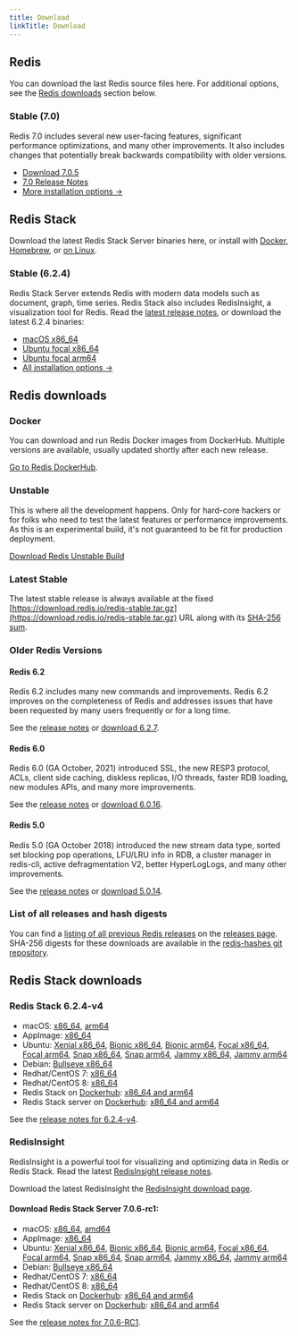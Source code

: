 ```yaml
---
title: Download
linkTitle: Download
---
```

<div class="download-cards">
<div id="download-redis">

## Redis

You can download the last Redis source files here. For additional options, see the [Redis downloads](#redis-downloads) section below.

### Stable (7.0)

Redis 7.0 includes several new user-facing features, significant performance optimizations, and many other improvements. It also includes changes that potentially break backwards compatibility with older versions.

* [Download 7.0.5](https://github.com/redis/redis/archive/7.0.5.tar.gz)
* [7.0 Release Notes](https://raw.githubusercontent.com/redis/redis/7.0/00-RELEASENOTES)
* [More installation options ->](#redis-downloads)

</div>

<div id="download-redis-stack">

## Redis Stack

Download the latest Redis Stack Server binaries here, or install with [Docker](/docs/stack/get-started/install/docker), [Homebrew](/docs/stack/get-started/install/mac-os), or [on Linux](/docs/stack/get-started/install/linux).

### Stable (6.2.4)

Redis Stack Server extends Redis with modern data models such as document, graph, time series. Redis Stack also includes RedisInsight, a visualization tool for Redis. Read the [latest release notes](https://github.com/redis-stack/redis-stack/releases/tag/v6.2.4-v1), or download the latest 6.2.4 binaries:

* [macOS x86_64](https://packages.redis.io/redis-stack/redis-stack-server-6.2.4-v4.catalina.x86_64.zip)
* [Ubuntu focal x86_64](https://packages.redis.io/redis-stack/redis-stack-server-6.2.4-v4.focal.x86_64.tar.gz)
* [Ubuntu focal arm64](https://packages.redis.io/redis-stack/redis-stack-server-6.2.4-v4.focal.arm64.tar.gz)
* [All installation options ->](#redis-stack-downloads)
</div>
</div>

<div id="download-details">

## Redis downloads

### Docker

You can download and run Redis Docker images from DockerHub. Multiple versions are available, usually updated shortly after each new release.

[Go to Redis DockerHub](https://hub.docker.com/_/redis).

### Unstable

This is where all the development happens. Only for hard-core hackers or for folks who need to test the latest features or performance improvements. As this is an experimental build, it's not guaranteed to be fit for production deployment.

[Download Redis Unstable Build](https://github.com/redis/redis/archive/unstable.tar.gz)

### Latest Stable

The latest stable release is always available at the fixed [https://download.redis.io/redis-stable.tar.gz](https://download.redis.io/redis-stable.tar.gz) URL along with its [SHA-256 sum](https://download.redis.io/redis-stable.tar.gz.SHA256SUM).

### Older Redis Versions

#### Redis 6.2

Redis 6.2 includes many new commands and improvements. Redis 6.2 improves on the completeness of Redis and addresses issues that have been requested by many users frequently or for a long time.

See the [release notes](https://raw.githubusercontent.com/redis/redis/6.2/00-RELEASENOTES) or [download 6.2.7](https://download.redis.io/releases/redis-6.2.7.tar.gz).

#### Redis 6.0

Redis 6.0 (GA October, 2021) introduced SSL, the new RESP3 protocol, ACLs, client side caching, diskless replicas, I/O threads, faster RDB loading, new modules APIs, and many more improvements.

See the [release notes](https://raw.githubusercontent.com/redis/redis/6.0/00-RELEASENOTES) or [download 6.0.16](https://download.redis.io/releases/redis-6.0.16.tar.gz).

#### Redis 5.0

Redis 5.0 (GA October 2018) introduced the new stream data type, sorted set blocking pop operations, LFU/LRU info in RDB, a cluster manager in redis-cli, active defragmentation V2, better HyperLogLogs, and many other improvements.

See the [release notes](https://raw.githubusercontent.com/redis/redis/5.0/00-RELEASENOTES) or [download 5.0.14](https://download.redis.io/releases/redis-5.0.14.tar.gz).

### List of all releases and hash digests

You can find a [listing of all previous Redis releases](https://download.redis.io/releases/) on the [releases page](https://download.redis.io/releases/). SHA-256 digests for these downloads are available in the [redis-hashes git repository](https://github.com/redis/redis-hashes/).

## Redis Stack downloads

### Redis Stack 6.2.4-v4

* macOS: [x86_64](https://packages.redis.io/redis-stack/redis-stack-server-6.2.4-v4.catalina.x86_64.zip), [arm64](https://packages.redis.io/redis-stack/redis-stack-server-6.2.4-v4.monterey.arm64.zip)
* AppImage: [x86_64](https://packages.redis.io/redis-stack/redis-stack-server-6.2.4-v4-x86_64.AppImage)
* Ubuntu: [Xenial x86_64](https://packages.redis.io/redis-stack/redis-stack-server-6.2.4-v4.xenial.x86_64.tar.gz), [Bionic x86_64](https://packages.redis.io/redis-stack/redis-stack-server-6.2.4-v4.bionic.x86_64.tar.gz), [Bionic arm64](https://packages.redis.io/redis-stack/redis-stack-server-6.2.4-v4.bionic.arm64.tar.gz), [Focal x86_64](https://packages.redis.io/redis-stack/redis-stack-server-6.2.4-v4.focal.x86_64.tar.gz), [Focal arm64](https://packages.redis.io/redis-stack/redis-stack-server-6.2.4-v4.focal.arm64.tar.gz), [Snap x86_64](https://packages.redis.io/redis-stack/redis-stack-server-6.2.4-v4.x86_64.snap), [Snap arm64](https://packages.redis.io/redis-stack/redis-stack-server-6.2.4-v4.arm64.snap), [Jammy x86_64](https://packages.redis.io/redis-stack/redis-stack-server-6.2.4-v4.jammy.x86_64.tar.gz), [Jammy arm64](https://packages.redis.io/redis-stack/redis-stack-server-6.2.4-v4.jammy.arm64.tar.gz) 
* Debian: [Bullseye x86_64](https://packages.redis.io/redis-stack/redis-stack-server-6.2.4-v4.bullseye.x86_64.tar.gz)
* Redhat/CentOS 7: [x86_64](https://packages.redis.io/redis-stack/redis-stack-server-6.2.4-v4.rhel7.x86_64.tar.gz)
* Redhat/CentOS 8: [x86_64](https://packages.redis.io/redis-stack/redis-stack-server-6.2.4-v4.rhel8.x86_64.tar.gz)
* Redis Stack on [Dockerhub](https://hub.docker.com/u/redis): [x86_64 and arm64](https://hub.docker.com/r/redis/redis-stack)
* Redis Stack server on [Dockerhub](https://hub.docker.com/u/redis): [x86_64 and arm64](https://hub.docker.com/r/redis/redis-stack-server)

See the [release notes for 6.2.4-v4](https://github.com/redis-stack/redis-stack/releases/tag/v6.2.4-v4).

### RedisInsight

RedisInsight is a powerful tool for visualizing and optimizing data in Redis or Redis Stack. Read the latest [RedisInsight release notes](https://github.com/RedisInsight/RedisInsight/releases).

Download the latest RedisInsight the [RedisInsight download page](https://redis.com/redis-enterprise/redis-insight/).

#### Download Redis Stack Server 7.0.6-rc1:

* macOS: [x86_64](https://packages.redis.io/redis-stack/redis-stack-server-7.0.6-RC1.catalina.x86_64.zip), [amd64](https://packages.redis.io/redis-stack/redis-stack-server-7.0.6-RC1.monterey.arm64.zip)
* AppImage: [x86_64](https://packages.redis.io/redis-stack/redis-stack-server-7.0.6-RC1-x86_64.AppImage)
* Ubuntu: [Xenial x86_64](https://packages.redis.io/redis-stack/redis-stack-server-7.0.6-RC1.xenial.x86_64.tar.gz), [Bionic x86_64](https://packages.redis.io/redis-stack/redis-stack-server-7.0.6-RC1.bionic.x86_64.tar.gz), [Bionic arm64](https://packages.redis.io/redis-stack/redis-stack-server-7.0.6-RC1.bionic.arm64.tar.gz), [Focal x86_64](https://packages.redis.io/redis-stack/redis-stack-server-7.0.6-RC1.focal.x86_64.tar.gz), [Focal arm64](https://packages.redis.io/redis-stack/redis-stack-server-7.0.6-RC1.focal.arm64.tar.gz), [Snap x86_64](https://packages.redis.io/redis-stack/redis-stack-server-7.0.6-RC1.x86_64.snap), [Snap arm64](https://packages.redis.io/redis-stack/redis-stack-server-7.0.6-RC1.arm64.snap), [Jammy x86_64](https://packages.redis.io/redis-stack/redis-stack-server-7.0.6-RC1.jammy.x86_64.zip), [Jammy arm64](https://packages.redis.io/redis-stack/redis-stack-server-7.0.6-RC1.jammy.arm64.zip)
* Debian: [Bullseye x86_64](https://packages.redis.io/redis-stack/redis-stack-server-7.0.6-RC1.bullseye.x86_64.tar.gz)
* Redhat/CentOS 7: [x86_64](https://packages.redis.io/redis-stack/redis-stack-server-7.0.6-RC1.rhel7.x86_64.tar.gz)
* Redhat/CentOS 8: [x86_64](https://packages.redis.io/redis-stack/redis-stack-server-7.0.6-RC1.rhel8.x86_64.tar.gz)
* Redis Stack on [Dockerhub](https://hub.docker.com/u/redis): [x86_64 and arm64](https://hub.docker.com/r/redis/redis-stack)
* Redis Stack server on [Dockerhub](https://hub.docker.com/u/redis): [x86_64 and arm64](https://hub.docker.com/r/redis/redis-stack-server)

See the [release notes for 7.0.6-RC1](https://github.com/redis-stack/redis-stack/releases/tag/v7.0.6-RC1).

</div>
